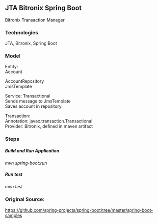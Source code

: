 ## JTA Bitronix Spring Boot
Bitronix Transaction Manager


### Technologies
JTA, Bitronix, Spring Boot <br />


### Model
Entity: <br />
Account <br />

AccountRepository <br />
JmsTemplate <br />

Service: Transactional <br />
Sends message to JmsTemplate <br />
Saves account in repository <br />


Transaction: <br />
Annotation: javax.transaction.Transactional <br />
Provider: Bitronix, defined in maven artifact <br />



### Steps
##### Build and Run Application
*mvn spring-boot:run* <br />

##### Run test
*mvn test* <br />


### Original Source:
https://github.com/spring-projects/spring-boot/tree/master/spring-boot-samples


